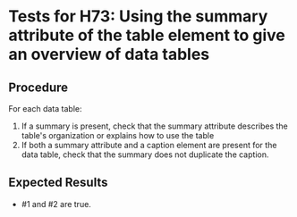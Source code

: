 # Tests for H73: Using the summary attribute of the table element to give an overview of data tables

## Procedure

For each data table:

1. If a summary is present, check that the summary attribute describes the table's organization or explains how to use the table
2. If both a summary attribute and a caption element are present for the data table, check that the summary does not duplicate the caption.

## Expected Results

- #1 and #2 are true.
